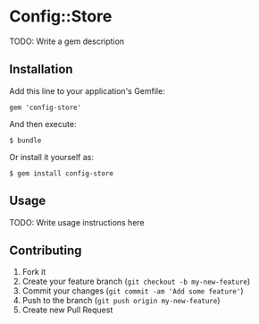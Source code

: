 # Config::Store 

TODO: Write a gem description

## Installation

Add this line to your application's Gemfile:

    gem 'config-store'

And then execute:

    $ bundle

Or install it yourself as:

    $ gem install config-store

## Usage

TODO: Write usage instructions here

## Contributing

1. Fork it
2. Create your feature branch (`git checkout -b my-new-feature`)
3. Commit your changes (`git commit -am 'Add some feature'`)
4. Push to the branch (`git push origin my-new-feature`)
5. Create new Pull Request
